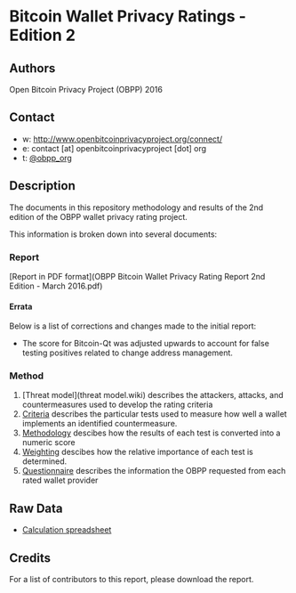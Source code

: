 Bitcoin Wallet Privacy Ratings - Edition 2
==========================================

## Authors

Open Bitcoin Privacy Project (OBPP) 2016

## Contact

* w: http://www.openbitcoinprivacyproject.org/connect/
* e: contact [at] openbitcoinprivacyproject [dot] org
* t: [@obpp_org](https://twitter.com/obpp_org)

## Description

The documents in this repository methodology and results of the 2nd edition of the OBPP wallet privacy rating project.

This information is broken down into several documents:

### Report

[Report in PDF format](OBPP Bitcoin Wallet Privacy Rating Report 2nd Edition - March 2016.pdf)

#### Errata

Below is a list of corrections and changes made to the initial report:

* The score for Bitcoin-Qt was adjusted upwards to account for false testing positives related to change address management.

### Method

1. [Threat model](threat model.wiki) describes the attackers, attacks, and countermeasures used to develop the rating criteria
1. [Criteria](criteria.md) describes the particular tests used to measure how well a wallet implements an identified countermeasure.
1. [Methodology](methodology.md) descibes how the results of each test is converted into a numeric score
1. [Weighting](weights.wiki) descibes how the relative importance of each test is determined.
1. [Questionnaire](questionnaire.md) describes the information the OBPP requested from each rated wallet provider

## Raw Data

* [Calculation spreadsheet](https://docs.google.com/spreadsheets/d/10fC_n4axB_VYgSVPkIWPlMHFuZkTFr_nh51jpv7FghI)

## Credits

For a list of contributors to this report, please download the report.
